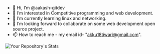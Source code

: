 - 👋 Hi, I’m @aakash-gitdev
- 👀 I’m interested in Competitive programming and web development.
- 🌱 I’m currently learning linux and networking.
- 💞️ I’m looking forward to collaborate on some web development open source project.
- 📫 How to reach me - 
my email id- "akku18tiwari@gmail.com".


![Your Repository's Stats](https://github-readme-stats.vercel.app/api/top-langs/?username=aakash-gitdev&theme=blue-green)

<!---
aakash-gitdev/aakash-gitdev is a ✨ special ✨ repository because its `README.md` (this file) appears on your GitHub profile.
You can click the Preview link to take a look at your changes.
--->

